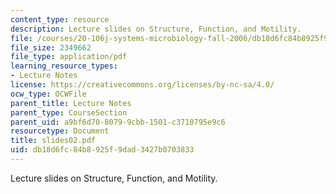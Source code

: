 ```yaml
---
content_type: resource
description: Lecture slides on Structure, Function, and Motility.
file: /courses/20-106j-systems-microbiology-fall-2006/db18d6fc84b8925f9dad3427b0703833_slides02.pdf
file_size: 2349662
file_type: application/pdf
learning_resource_types:
- Lecture Notes
license: https://creativecommons.org/licenses/by-nc-sa/4.0/
ocw_type: OCWFile
parent_title: Lecture Notes
parent_type: CourseSection
parent_uid: a9bf6d70-8079-9cbb-1501-c3710795e9c6
resourcetype: Document
title: slides02.pdf
uid: db18d6fc-84b8-925f-9dad-3427b0703833
---
```

Lecture slides on Structure, Function, and Motility.
